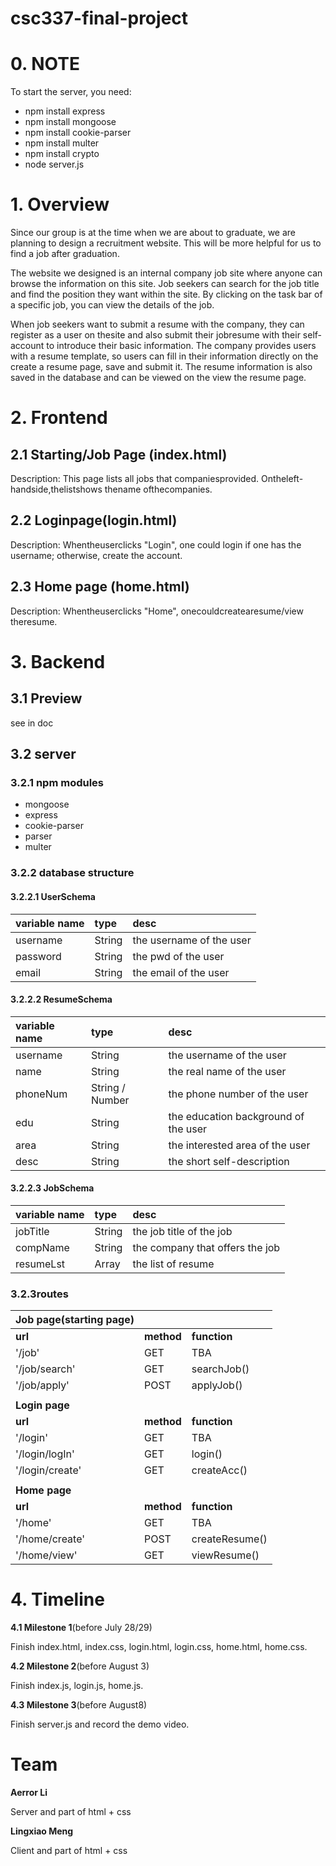 # csc337-final-project
# 0. NOTE
To start the server, you need:
* npm install express
* npm install mongoose
* npm install cookie-parser
* npm install multer
* npm install crypto
* node server.js

# 1. Overview

Since our group is at the time when we are about to graduate, we are planning to design a recruitment website. This will be more helpful for us to find a job after graduation.

The website we designed is an internal company job site where anyone can browse the information on this site. Job seekers can search for the job title and find the position they want within the site. By clicking on the task bar of a specific job, you can view the details of the job.

When job seekers want to submit a resume with the company, they can register as a user on thesite and also submit their jobresume with their self-account to introduce their basic information. The company provides users with a resume template, so users can fill in their information directly on the create a resume page, save and submit it. The resume information is also saved in the database and can be viewed on the view the resume page.


# 2. Frontend
## 2.1 Starting/Job Page (index.html)
Description: This page lists all jobs that companiesprovided. Ontheleft-handside,thelistshows thename ofthecompanies.

## 2.2 Loginpage(login.html)
Description: Whentheuserclicks "Login", one could login if one has the username; otherwise, create the account.

## 2.3 Home page (home.html)
Description: Whentheuserclicks "Home", onecouldcreatearesume/view theresume.

# 3. Backend
## 3.1 Preview
see in doc
## 3.2 server

### 3.2.1 npm modules

* mongoose
* express
* cookie-parser
* parser
* multer
### 3.2.2 database structure

#### 3.2.2.1 UserSchema

|**variable name**|**type**|**desc**|
|:----|:----|:----|
|username|String|the username of the user|
|password|String|the pwd of the user|
|email|String|the email of the user|

#### 3.2.2.2 ResumeSchema

|**variable name**|**type**|**desc**|
|:----|:----|:----|
|username|String|the username of the user|
|name|String|the real name of the user|
|phoneNum|String / Number|the phone number of the user|
|edu|String|the education background of the user|
|area|String|the interested area of the user|
|desc|String|the short self-description|

#### 3.2.2.3 JobSchema

|**variable name**|**type**|**desc**|
|:----|:----|:----|
|jobTitle|String|the job title of the job|
|compName|String|the company that offers the job|
|resumeLst|Array|the list of resume|

### 3.2.3routes

|**Job page(starting page)**|    |    |
|:----|:----|:----|
|**url**|**method**|**function**|
|'/job'|GET|TBA|
|'/job/search'|GET|searchJob()|
|'/job/apply'|POST|applyJob()|
|    |    |    |
|**Login page**|    |    |
|**url**|**method**|**function**|
|'/login'|GET|TBA|
|'/login/logIn'|GET|login()|
|'/login/create'|GET|createAcc()|
|    |    |    |
|**Home page**|    |    |
|**url**|**method**|**function**|
|'/home'|GET|TBA|
|'/home/create'|POST|createResume()|
|'/home/view'|GET|viewResume()|

# 4. Timeline

**4.1 Milestone 1**(before July 28/29)

Finish index.html, index.css, login.html, login.css, home.html, home.css.

**4.2 Milestone 2**(before August 3)

Finish index.js, login.js, home.js.

**4.3 Milestone 3**(before August8)

Finish server.js and record the demo video.

# Team

**Aerror Li**

Server and part of html + css

**Lingxiao Meng**

Client and part of html + css



